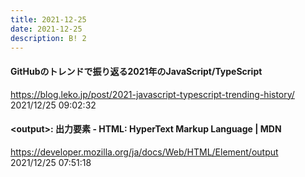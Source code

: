```yaml
---
title: 2021-12-25
date: 2021-12-25
description: B! 2
---
```


#### GitHubのトレンドで振り返る2021年のJavaScript/TypeScript
https://blog.leko.jp/post/2021-javascript-typescript-trending-history/<br>
2021/12/25 09:02:32<br>


#### &lt;output&gt;: 出力要素 - HTML: HyperText Markup Language | MDN
https://developer.mozilla.org/ja/docs/Web/HTML/Element/output<br>
2021/12/25 07:51:18<br>


